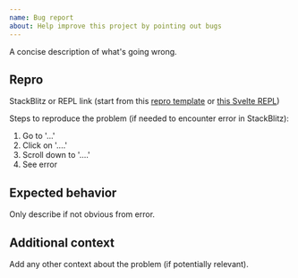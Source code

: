 ```yaml
---
name: Bug report
about: Help improve this project by pointing out bugs
---
```


A concise description of what's going wrong.

## Repro

StackBlitz or REPL link (start from this [repro template](https://stackblitz.com/edit/svelte-multiselect-repro-template) or [this Svelte REPL](https://svelte.dev/repl/a5a14b8f15d64cb083b567292480db05))

Steps to reproduce the problem (if needed to encounter error in StackBlitz):

1. Go to '...'
2. Click on '....'
3. Scroll down to '....'
4. See error

## Expected behavior

Only describe if not obvious from error.

## Additional context

Add any other context about the problem (if potentially relevant).
